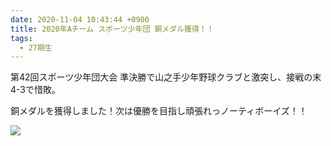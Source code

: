 ```yaml
---
date: 2020-11-04 10:43:44 +0900
title: 2020年Aチーム スポーツ少年団 銅メダル獲得！！
tags:
  - 27期生
---
```

第42回スポーツ少年団大会 準決勝で山之手少年野球クラブと激突し、接戦の末4-3で惜敗。

銅メダルを獲得しました！次は優勝を目指し頑張れっノーティボーイズ！！

![](/images/img_0854.jpg)